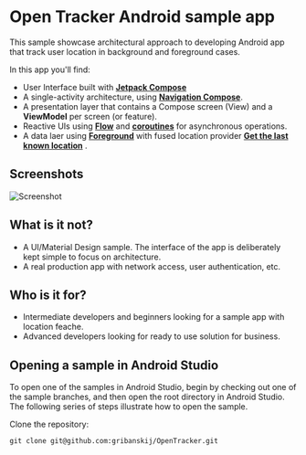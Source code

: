 # Open Tracker Android sample app

This sample showcase architectural approach to developing Android app that track user location in background and foreground cases.

In this app you'll find:
*   User Interface built with **[Jetpack Compose](https://developer.android.com/jetpack/compose)** 
*   A single-activity architecture, using **[Navigation Compose](https://developer.android.com/jetpack/compose/navigation)**.
*   A presentation layer that contains a Compose screen (View) and a **ViewModel** per screen (or feature).
*   Reactive UIs using **[Flow](https://developer.android.com/kotlin/flow)** and **[coroutines](https://kotlinlang.org/docs/coroutines-overview.html)** for asynchronous operations.
*   A data laer using **[Foreground](https://developer.android.com/develop/background-work/services/fgs)** with fused location provider **[Get the last known location](https://developer.android.com/develop/sensors-and-location/location/retrieve-current)** .

## Screenshots

<img src="screenshots/screenshots.png" alt="Screenshot">


## What is it not?

*   A UI/Material Design sample. The interface of the app is deliberately kept simple to focus on architecture.
*   A real production app with network access, user authentication, etc.

## Who is it for?

*   Intermediate developers and beginners looking for a sample app with location feache.
*   Advanced developers looking for ready to use solution for business.

## Opening a sample in Android Studio

To open one of the samples in Android Studio, begin by checking out one of the sample branches, and then open the root directory in Android Studio. The following series of steps illustrate how to open the sample.

Clone the repository:

```
git clone git@github.com:gribanskij/OpenTracker.git
```
